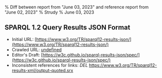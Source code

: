 % Diff between report from "June 03, 2023" and reference report from "June 02, 2023"
% Strudy
% June 03, 2023

## SPARQL 1.2 Query Results JSON Format

- Initial URL: [https://www.w3.org/TR/sparql12-results-json/](https://www.w3.org/TR/sparql12-results-json/)
- Crawled URL: [undefined](undefined)
- Editor's Draft: [https://w3c.github.io/sparql-results-json/spec/](https://w3c.github.io/sparql-results-json/spec/)
- Inconsistent references for links: *DEL* https://www.w3.org/TR/sparql12-results-xml/output-quoted.srx



